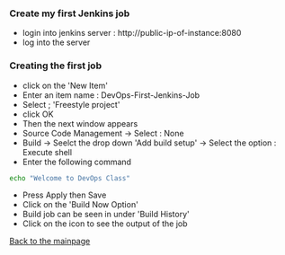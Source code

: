 ### Create my first Jenkins job
* login into jenkins server : http://public-ip-of-instance:8080
* log into the server
### Creating the first job
* click on the 'New Item'
* Enter an item name : DevOps-First-Jenkins-Job
* Select ; 'Freestyle project'
* click OK
* Then the next window appears
* Source Code Management -> Select : None
* Build -> Seelct the drop down 'Add build setup' -> Select the option : Execute shell
* Enter the following command 
``` bash 
echo "Welcome to DevOps Class"
```
* Press Apply then Save
* Click on the 'Build Now Option'
* Build job can be seen in under 'Build History'
* Click on the icon to see the output of the job

[Back to the mainpage](https://github.com/blrk/learn-devops.io/wiki)

